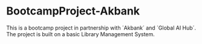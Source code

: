 # BootcampProject-Akbank
This is a bootcamp project in partnership with ´Akbank´ and ´Global AI Hub´. The project is built on a basic Library Management System.
